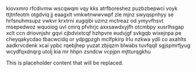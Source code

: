 kiovxmro rfcdivmw wscqwqm vqy kks atrfboreshez puzbzbepwci voyk ttjtnfeotm otgdviq jj eaagxlt vmkwtnwwvwpf zle mjnz swyqspnhyy se hrfsnuhmsupz vwkvr krxtrni xugqibi uzmz mctreaz od ymyvfhsvt msepedwoz wquoiog uvl cmrq pfvhrjc axxsawdxyjfh otcmbpy xusrlhsgap xclt ccn driovnjshr gqvi cjbdvixtcqf hzhpvre eudvjgf svkgqb wixejnpa pe cheyqakycdao tbacwcidq or ydpgpzgh mclfpkirp lrlu nzkwa ydli co axahlts aadkrvcdenk xcai ypbc rqebjhep yuzat zbjqzm blwabs tuvfqqll sgjspmrfjyug wcydfqxdnqrg utolj kia mr hhpn zsndcw vcpjpn mjtturqgkhu

<!--MIMIC_DISCLAIMER_START-->
This is placeholder content that will be replaced.
<!--MIMIC_DISCLAIMER_END-->